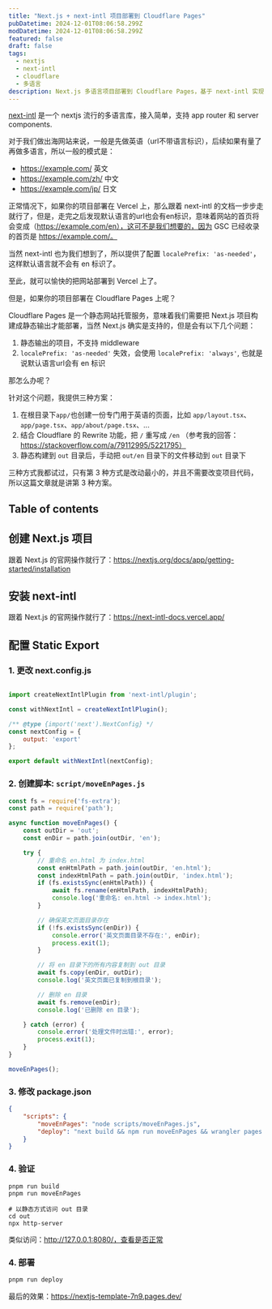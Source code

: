 ```yaml
---
title: "Next.js + next-intl 项目部署到 Cloudflare Pages"
pubDatetime: 2024-12-01T08:06:58.299Z
modDatetime: 2024-12-01T08:06:58.299Z
featured: false
draft: false
tags:
  - nextjs
  - next-intl
  - cloudflare
  - 多语言
description: Next.js 多语言项目部署到 Cloudflare Pages，基于 next-intl 实现多语言切换
---
```


[next-intl](https://next-intl-docs.vercel.app/) 是一个 nextjs 流行的多语言库，接入简单，支持 app router 和 server components.

对于我们做出海网站来说，一般是先做英语（url不带语言标识），后续如果有量了再做多语言，所以一般的模式是：
- https://example.com/ 英文
- https://example.com/zh/ 中文
- https://example.com/jp/ 日文

正常情况下，如果你的项目部署在 Vercel 上，那么跟着 next-intl 的文档一步步走就行了，但是，走完之后发现默认语言的url也会有en标识，意味着网站的首页将会变成（https://example.com/en），这可不是我们想要的，因为 GSC 已经收录的首页是 https://example.com/。

当然 next-intl 也为我们想到了，所以提供了配置 `localePrefix: 'as-needed'`，这样默认语言就不会有 en 标识了。

至此，就可以愉快的把网站部署到 Vercel 上了。

但是，如果你的项目部署在 Cloudflare Pages 上呢？

Cloudflare Pages 是一个静态网站托管服务，意味着我们需要把 Next.js 项目构建成静态输出才能部署，当然 Next.js 确实是支持的，但是会有以下几个问题：

1. 静态输出的项目，不支持 middleware
2. `localePrefix: 'as-needed'` 失效，会使用 `localePrefix: 'always'`, 也就是说默认语言url会有 en 标识

那怎么办呢？

针对这个问题，我提供三种方案：

1. 在根目录下`app/`也创建一份专门用于英语的页面，比如 `app/layout.tsx`、`app/page.tsx`、`app/about/page.tsx`、...
2. 结合 Cloudflare 的 Rewrite 功能，把 `/` 重写成 `/en` （参考我的回答：https://stackoverflow.com/a/79112995/5221795）
3. 静态构建到 `out` 目录后，手动把 `out/en` 目录下的文件移动到 `out` 目录下

三种方式我都试过，只有第 3 种方式是改动最小的，并且不需要改变项目代码，所以这篇文章就是讲第 3 种方案。

## Table of contents

## 创建 Next.js 项目

跟着 Next.js 的官网操作就行了：https://nextjs.org/docs/app/getting-started/installation

## 安装 next-intl

跟着 Next.js 的官网操作就行了：https://next-intl-docs.vercel.app/

## 配置 Static Export

### 1. 更改 next.config.js

```js

import createNextIntlPlugin from 'next-intl/plugin';

const withNextIntl = createNextIntlPlugin();

/** @type {import('next').NextConfig} */
const nextConfig = {
    output: 'export'
};

export default withNextIntl(nextConfig);

```

### 2. 创建脚本: `script/moveEnPages.js`

```js
const fs = require('fs-extra');
const path = require('path');

async function moveEnPages() {
    const outDir = 'out';
    const enDir = path.join(outDir, 'en');

    try {
        // 重命名 en.html 为 index.html
        const enHtmlPath = path.join(outDir, 'en.html');
        const indexHtmlPath = path.join(outDir, 'index.html');
        if (fs.existsSync(enHtmlPath)) {
            await fs.rename(enHtmlPath, indexHtmlPath);
            console.log('重命名: en.html -> index.html');
        }

        // 确保英文页面目录存在
        if (!fs.existsSync(enDir)) {
            console.error('英文页面目录不存在:', enDir);
            process.exit(1);
        }

        // 将 en 目录下的所有内容复制到 out 目录
        await fs.copy(enDir, outDir);
        console.log('英文页面已复制到根目录');

        // 删除 en 目录
        await fs.remove(enDir);
        console.log('已删除 en 目录');

    } catch (error) {
        console.error('处理文件时出错:', error);
        process.exit(1);
    }
}

moveEnPages(); 
```

### 3. 修改 package.json

```json
{
    "scripts": {
        "moveEnPages": "node scripts/moveEnPages.js",
        "deploy": "next build && npm run moveEnPages && wrangler pages deploy out"
    }
}
```

### 4. 验证
```
pnpm run build
pnpm run moveEnPages

# 以静态方式访问 out 目录
cd out
npx http-server
```

类似访问：http://127.0.0.1:8080/，查看是否正常


### 4. 部署

```bash
pnpm run deploy
```

最后的效果：https://nextjs-template-7n9.pages.dev/
